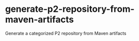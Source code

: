generate-p2-repository-from-maven-artifacts
===========================================

Generate a categorized P2 repository from Maven artifacts
